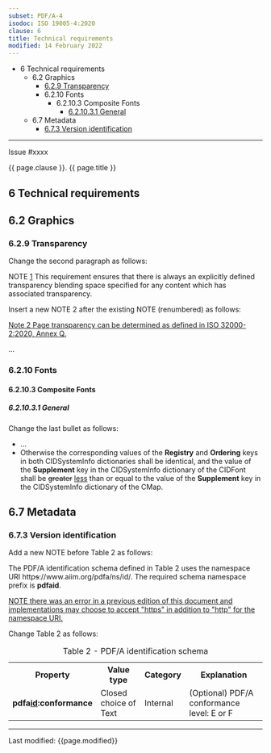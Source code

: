 ```yaml
---
subset: PDF/A-4
isodoc: ISO 19005-4:2020
clause: 6
title: Technical requirements
modified: 14 February 2022
---
```


<ul>
  <li>6 Technical requirements
   <ul>
    <li>6.2 Graphics
        <ul>
            <li><a href="#H6.2.9">6.2.9 Transparency</a>
            </li>
        </ul>
        <ul>
          <li>6.2.10 Fonts
            <ul>
              <li>6.2.10.3 Composite Fonts
                <ul>
                  <li><a href="#H6.2.10.3.1">6.2.10.3.1 General</a>
                  </li>
                </ul>
              </li>
            </ul>
          </li>
        </ul>
    </li>
    <li>6.7 Metadata
     <ul>
      <li><a href="#H6.7.3">6.7.3 Version identification</a>
      </li>
     </ul>
    </li>
   </ul>
  </li>
</ul>
<hr>

<link rel="stylesheet" href="../assets/iso-style.css">
<div class="isostyle">
<div class="fixedpopup" id="issuelink">
	Issue #xxxx
</div>


<p class="fake-h1">{{ page.clause }}. {{ page.title }}</p>

<h2 id="H6">6 Technical requirements</h2>

<h2 id="H6.2">6.2 Graphics</h2>

<h3 id="H6.2.9">6.2.9 Transparency</h3>

<p class="location">Change the second paragraph as follows:</p>

<p class="hangingindent">
NOTE <ins onMouseEnter="mouseEnter(this)" data-issue="104" data-iso="approved">1</ins>
This requirement ensures that there is always an explicitly defined transparency blending space specified for any content which has associated transparency.
</p>

<p class="location">Insert a new NOTE 2 after the existing NOTE (renumbered) as follows:</p>

<p class="hangingindent">
<ins onMouseEnter="mouseEnter(this)" data-issue="104" data-iso="approved">Note 2 Page transparency can be determined as defined in ISO 32000-2:2020, Annex Q.</ins>
</p>

<p>...</p>

<h3 id="H6.2.10">6.2.10 Fonts</h3>

<h4 id="H6.2.10.3">6.2.10.3 Composite Fonts</h4>

<h5 id="H6.2.10.3.1">6.2.10.3.1 General</h5>

<p class="location">Change the last bullet as follows:</p>

<ul>
  <li>...</li>
  <li>
  Otherwise the corresponding values of the <b>Registry</b> and <b>Ordering</b> keys in both CIDSystemInfo dictionaries shall be identical, and the value of the <b>Supplement</b> key in the CIDSystemInfo dictionary of the CIDFont shall be <del onMouseEnter="mouseEnter(this)" data-issue="77">greater</del> <ins onMouseEnter="mouseEnter(this)" data-issue="77">less</ins> than or equal to the value of the <b>Supplement</b> key in the CIDSystemInfo dictionary of the CMap.
  </li>
</ul>


<h2 id="H6.7">6.7 Metadata</h2>

<h3 id="H6.7.3">6.7.3 Version identification</h3>

<p class="location">Add a new NOTE before Table 2 as follows:</p>

<p>The PDF/A identification schema defined in Table 2 uses the namespace URI http<del onMouseEnter="mouseEnter(this)" data-issue="123" data-iso="approved">s</del>://www.aiim.org/pdfa/ns/id/. The required schema namespace prefix is <b>pdfaid</b>.
</p>

<p><ins onMouseEnter="mouseEnter(this)" data-issue="123" data-iso="approved">
NOTE there was an error in a previous edition of this document and implementations may choose to accept "https" in addition to "http" for the namespace URI.
</ins></p>

<p class="location">Change Table 2 as follows:</p>

<table>
  <caption id="Table2">Table 2 - PDF/A identification schema</caption>
  <tr>
    <th>Property</th>
    <th>Value type</th>
    <th>Category</th>
    <th>Explanation</th>
  </tr>
  <tr>
    <td><b>pdfa<ins onMouseEnter="mouseEnter(this)" data-issue="123" data-iso="approved">id</ins>:conformance</b></td>
    <td>Closed choice of Text</td>
    <td>Internal</td>
    <td>(Optional) PDF/A conformance level: E or F</td>
  </tr>
</table>

</div>

<hr>
<p class="footnote">Last modified: {{page.modified}}</p>
